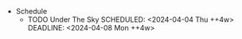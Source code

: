 - Schedule
	- TODO Under The Sky 
	  SCHEDULED: <2024-04-04 Thu ++4w>
	  DEADLINE: <2024-04-08 Mon ++4w>